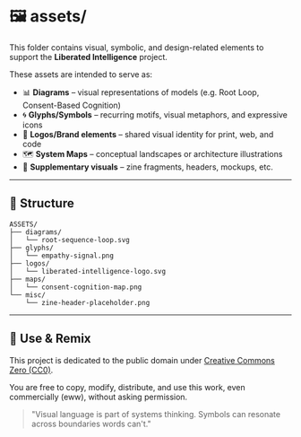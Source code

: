 # 🖼️ assets/

This folder contains visual, symbolic, and design-related elements to support the **Liberated Intelligence** project. 

These assets are intended to serve as:

- 📊 **Diagrams** – visual representations of models (e.g. Root Loop, Consent-Based Cognition)
- 🌀 **Glyphs/Symbols** – recurring motifs, visual metaphors, and expressive icons
- 🌱 **Logos/Brand elements** – shared visual identity for print, web, and code
- 🗺️ **System Maps** – conceptual landscapes or architecture illustrations
- 📎 **Supplementary visuals** – zine fragments, headers, mockups, etc.

---

## 📁 Structure

```
ASSETS/
├── diagrams/
│   └── root-sequence-loop.svg
├── glyphs/
│   └── empathy-signal.png
├── logos/
│   └── liberated-intelligence-logo.svg
├── maps/
│   └── consent-cognition-map.png
└── misc/
    └── zine-header-placeholder.png
```

---

## 🔄 Use & Remix

This project is dedicated to the public domain under [Creative Commons Zero (CC0)](https://creativecommons.org/publicdomain/zero/1.0/).

You are free to copy, modify, distribute, and use this work, even commercially (eww), without asking permission.

> "Visual language is part of systems thinking. Symbols can resonate across boundaries words can't."
 